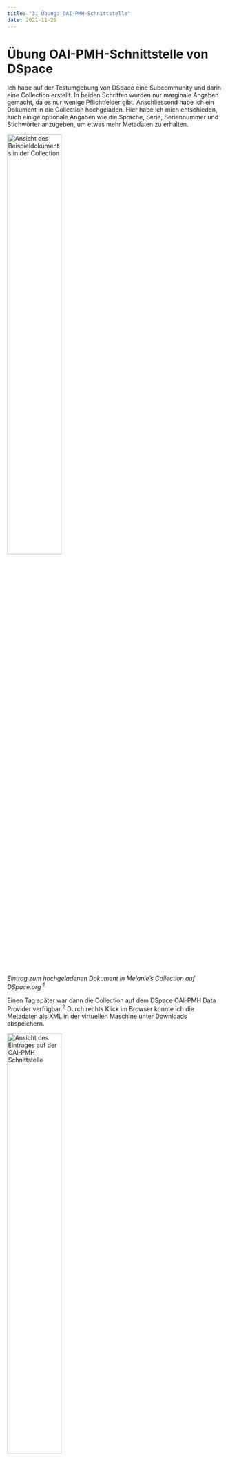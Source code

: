 ```yaml
---
title: "3. Übung: OAI-PMH-Schnittstelle"
date: 2021-11-26
---
```


<h1>Übung OAI-PMH-Schnittstelle von DSpace</h1>

<p>Ich habe auf der Testumgebung von DSpace eine Subcommunity und darin eine Collection erstellt. In beiden Schritten wurden nur marginale Angaben gemacht, da es nur wenige Pflichtfelder gibt. Anschliessend habe ich ein Dokument in die Collection hochgeladen. Hier habe ich mich entschieden, auch einige optionale Angaben wie die Sprache, Serie,  Seriennummer und Stichwörter anzugeben, um etwas mehr Metadaten zu erhalten. <br></p>

<p><img src="https://user-images.githubusercontent.com/83494929/143591964-ec34787f-03e9-4638-b49f-5b45b220221b.png" alt="Ansicht des Beispieldokuments in der Collection" width="50%"><br>
 <i>Eintrag zum hochgeladenen Dokument in Melanie’s Collection auf DSpace.org <sup>1</sup></i><br></p>

<p>Einen Tag später war dann die Collection auf dem DSpace OAI-PMH Data Provider verfügbar.<sup>2</sup> Durch rechts Klick im Browser konnte ich die Metadaten als XML in der virtuellen Maschine unter Downloads abspeichern. <br></p>
 
<p><img src="https://user-images.githubusercontent.com/83494929/143591671-a61f6298-0ddf-42d7-b000-bc25ce5a99cd.png" alt="Ansicht des Eintrages auf der OAI-PMH Schnittstelle" width="50%"><br>
<i>Eintrag auf der OAI-PMH Schnittstelle <sup>2</sup></i><br></p>
  
<p>Diese Ansicht zeigt, welche Daten von DSpace über die OAI-Schnittstelle abgerufen werden können. OAI-PMH steht für Open Archives Initiative Protocol for Metadata Harvesting. Dies ist eine Schnittstelle, über welche Daten zwischen Repositorien ausgetauscht werden können. Dabei stellt der Datenanbieter (in unserem Fall DSpace) strukturierte Metadaten zu den erfassten Records zur Verfügung, welche dann über OAI-PMH Service-Requests abgefragt und so gesammelt werden können. Die Abfrage erfolgt über das Hypertext Transfer Protocol HTTP.<sup>3</sup><br></p>

<p>Auf der Schnittstelle können auch Sets aufgerufen und deren Metadaten angeschaut werden. Dabei ist mir aufgefallen, dass die Metadaten identisch sind, aber im Header des XML die ID’s der Sets angezeigt werden. Wozu die Sets sind, konnte ich nicht herausfinden.<sup>4</sup> Die Metadaten enthalten die Information, welche ich bei der Erfassung des Beispieldokuments eingegeben habe. Ich konnte hier keine Lücken feststellen. <br></p>
  
<p><img src="https://user-images.githubusercontent.com/83494929/143591314-cda8cd1f-4ec0-4dcd-add1-5b148def8500.png " alt="Ansicht von 2 XML-Dateien" width="100%"><br>
 <i>Links: Metadaten-Export der oberen Stufe (106073_75), rechts der Meta-Datenexport vom Set mit der ID 10673-75</i><br></p>

<p>Nun bin ich gespannt, was wir in der <a href="https://melakae.github.io/bain_lerntagebuch/2021/12/02/lerneinheit_6.html">nächsten Unterrichtseinheit </a> mit dem XML-Export machen werden.<br></p>

<p><br><sup>4</sup> <b>Update nach Lerneinheit 6:</b> Die Sets ermöglichen es, maschinell Teile aus einer OAI-PMH-Schnittstelle abzurufen. Bei nur einem Beispieldatensatz sind die Unterschiede nicht klar ersichtlich, dazu bräuchte es Datensätze in mehreren Communities innerhalb DSpace. Ohne Set-Angabe werden jeweils alle Daten aus der Schnittstelle abgerufen. <br> </p>

<h3>Quellennachweis</h3>
<ul style="list-style:none">
 <li><sup>1</sup> DSpace. DSpace 6.3 Demo Instance. <a href="http://demo.dspace.org/">http://demo.dspace.org</a>, abgerufen am 26.11.2021</li>
 <li><sup>2</sup> DSpace. OAI Request. <a href="http://demo.dspace.org/oai/request?verb=ListRecords&metadataPrefix=oai_dc&set=com_10673_75">http://demo.dspace.org/oai/request?verb=ListRecords&metadataPrefix=oai_dc&set=com_10673_75</a></li>
 <li><sup>3</sup> OpenArchives. Protocol for Metadata Harvesting. <a href="https://www.openarchives.org/pmh/">https://www.openarchives.org/pmh</a> </li>
  </ul>
